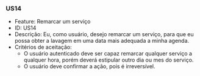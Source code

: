 ### US14

- Feature: Remarcar um serviço
- ID: US14
- Descrição: Eu, como usuário, desejo remarcar um serviço, para que eu possa obter a lavagem em uma data mais adequada a minha agenda. 
- Critérios de aceitação:
  *  O usuário autenticado deve ser capaz remarcar qualquer serviço a qualquer hora, porém deverá estipular outro dia ou mes do serviço.
  *  O usuário deve confirmar a ação, pois é irreversível.